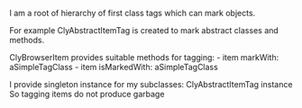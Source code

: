 I am a root of hierarchy of first class tags which can mark objects.

For example ClyAbstractItemTag is created to mark abstract classes and methods.

ClyBrowserItem provides suitable methods for tagging:
	- item markWith: aSimpleTagClass
	- item isMarkedWith: aSimpleTagClass
	
I provide singleton instance for my subclasses:
	ClyAbstractItemTag instance 
So tagging items do not produce garbage